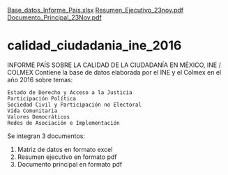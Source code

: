 [Base_datos_Informe_Pais.xlsx](https://github.com/tutaman/calidad_ciudadania_ife_2016/files/6289199/Base_datos_Informe_Pais.xlsx)
[Resumen_Ejecutivo_23nov.pdf](https://github.com/tutaman/calidad_ciudadania_ife_2016/files/6289201/Resumen_Ejecutivo_23nov.pdf)
[Documento_Principal_23Nov.pdf](https://github.com/tutaman/calidad_ciudadania_ife_2016/files/6289202/Documento_Principal_23Nov.pdf)
# calidad_ciudadania_ine_2016
INFORME PAÍS SOBRE LA CALIDAD DE LA CIUDADANÍA EN MÉXICO, INE / COLMEX
Contiene la base de datos elaborada por el INE y el Colmex en el año 2016 sobre temas:

    Estado de Derecho y Acceso a la Justicia
    Participación Política
    Sociedad Civil y Participación no Electoral
    Vida Comunitaria
    Valores Democráticos
    Redes de Asociación e Implementación

Se integran 3 documentos:
1. Matriz de datos en formato excel
2. Resumen ejecutivo en formato pdf
3. Documento principal en formato pdf
